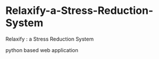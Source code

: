 # Relaxify-a-Stress-Reduction-System
Relaxify : a Stress Reduction System

python based web application
